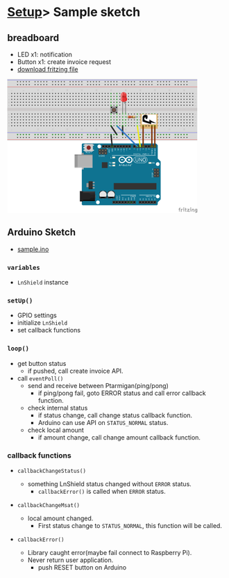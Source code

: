 # [Setup](../README.md)> Sample sketch

## breadboard

* LED x1: notification
* Button x1: create invoice request
* [download fritzing file](images/lnshield_sample.fzz)

![board](images/breadboard.png)

## Arduino Sketch

* [sample.ino](https://github.com/nayutaco/lns_arduino_library/blob/master/examples/simple/simple.ino)

### `variables`

* `LnShield` instance

### `setUp()`

* GPIO settings
* initialize `LnShield`
* set callback functions

### `loop()`

* get button status
  * if pushed, call create invoice API.
* call `eventPoll()`
  * send and receive between Ptarmigan(ping/pong)
    * if ping/pong fail, goto ERROR status and call error callback function.
  * check internal status
    * if status change, call change status callback function.
    * Arduino can use API on `STATUS_NORMAL` status.
  * check local amount
    * if amount change, call change amount callback function.

### callback functions

* `callbackChangeStatus()`
  * something LnShield status changed without `ERROR` status.
    * `callbackError()` is called when `ERROR` status.

* `callbackChangeMsat()`
  * local amount changed.
    * First status change to `STATUS_NORMAL`, this function will be called.

* `callbackError()`
  * Library caught error(maybe fail connect to Raspberry Pi).
  * Never return user application.
    * push RESET button on Arduino
